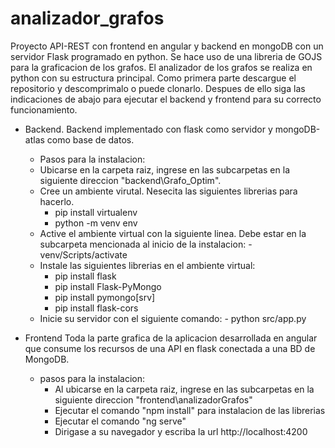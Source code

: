 # analizador_grafos
  Proyecto API-REST con frontend en angular  y backend en mongoDB con un servidor Flask programado en python. Se hace uso de una libreria de GOJS para la graficacion de   los grafos.
  El analizador de los grafos se realiza en python con su estructura principal.
  Como primera parte descargue el repositorio y descomprimalo o puede clonarlo. Despues de ello siga las indicaciones de abajo para ejecutar el backend y frontend para su correcto funcionamiento.

- Backend.
  Backend implementado con flask como servidor y mongoDB-atlas como base de datos.
  - Pasos para la instalacion:
  - Ubicarse en la carpeta raiz, ingrese en las subcarpetas en la siguiente direccion "backend\Grafo_Optim".
  - Cree un ambiente virutal. Nesecita las siguientes librerias para hacerlo.
  	- pip install virtualenv
	- python -m venv env
  - Active el ambiente virtual con la siguiente linea. Debe estar en la subcarpeta mencionada al inicio de la instalacion:
        - venv/Scripts/activate
  - Instale las siguientes librerias en el ambiente virtual: 
	- pip install flask
	- pip install Flask-PyMongo
	- pip install pymongo[srv]
	- pip install flask-cors
  - Inicie su servidor con el siguiente comando:
        - python src/app.py

- Frontend
   Toda la parte grafica de la aplicacion desarrollada en angular que consume los recursos de una API en flask conectada a una BD de MongoDB.
   - pasos para la instalacion:
        - Al ubicarse en la carpeta raiz, ingrese en las subcarpetas en la siguiente direccion "frontend\analizadorGrafos"
        - Ejecutar el comando "npm install" para instalacion de las librerias
        - Ejecutar el comando "ng serve" 
        - Dirigase a su navegador y escriba la url http://localhost:4200 
